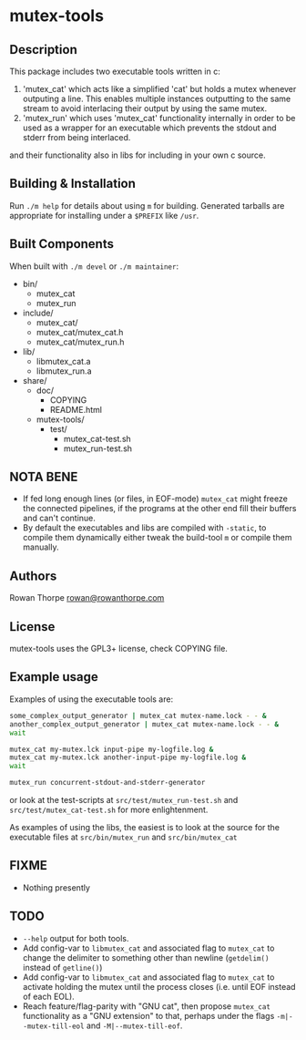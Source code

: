 mutex-tools
===========

Description
-----------

This package includes two executable tools written in c:

1. 'mutex_cat' which acts like a simplified 'cat' but holds a mutex whenever
   outputing a line. This enables multiple instances outputting to the same
   stream to avoid interlacing their output by using the same mutex.
1. 'mutex_run' which uses 'mutex_cat' functionality internally in order to
   be used as a wrapper for an executable which prevents the stdout and
   stderr from being interlaced.

and their functionality also in libs for including in your own c source.

Building & Installation
-----------------------

Run `./m help` for details about using `m` for building. Generated tarballs are
appropriate for installing under a `$PREFIX` like `/usr`.

Built Components
----------------

When built with `./m devel` or `./m maintainer`:

* bin/
    * mutex_cat
    * mutex_run
* include/
    * mutex_cat/
    * mutex_cat/mutex_cat.h
    * mutex_cat/mutex_run.h
* lib/
    * libmutex_cat.a
    * libmutex_run.a
* share/
    * doc/
        * COPYING
        * README.html
    * mutex-tools/
        * test/
            * mutex_cat-test.sh
            * mutex_run-test.sh

NOTA BENE
---------

* If fed long enough lines (or files, in EOF-mode) `mutex_cat` might freeze the
  connected pipelines, if the programs at the other end fill their buffers and
  can't continue.
* By default the executables and libs are compiled with `-static`, to compile
  them dynamically either tweak the build-tool `m` or compile them manually.

Authors
-------

Rowan Thorpe <rowan@rowanthorpe.com>

License
-------

mutex-tools uses the GPL3+ license, check COPYING file.

Example usage
-------------

Examples of using the executable tools are:

```sh
some_complex_output_generator | mutex_cat mutex-name.lock - - &
another_complex_output_generator | mutex_cat mutex-name.lock - - &
wait
```

```sh
mutex_cat my-mutex.lck input-pipe my-logfile.log &
mutex_cat my-mutex.lck another-input-pipe my-logfile.log &
wait
```

```sh
mutex_run concurrent-stdout-and-stderr-generator
```

or look at the test-scripts at `src/test/mutex_run-test.sh` and
`src/test/mutex_cat-test.sh` for more enlightenment.

As examples of using the libs, the easiest is to look at the source for the
executable files at `src/bin/mutex_run` and `src/bin/mutex_cat`

FIXME
-----

* Nothing presently

TODO
----

* `--help` output for both tools.
* Add config-var to `libmutex_cat` and associated flag to `mutex_cat` to
  change the delimiter to something other than newline (`getdelim()` instead
  of `getline()`)
* Add config-var to `libmutex_cat` and associated flag to `mutex_cat` to
  activate holding the mutex until the process closes (i.e. until EOF instead
  of each EOL).
* Reach feature/flag-parity with "GNU cat", then propose `mutex_cat`
  functionality as a "GNU extension" to that, perhaps under the flags
  `-m|--mutex-till-eol` and `-M|--mutex-till-eof`.

